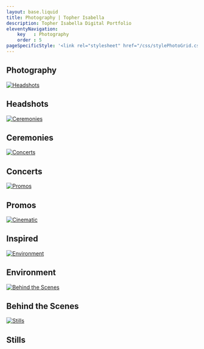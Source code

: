 ```yaml
---
layout: base.liquid
title: Photography | Topher Isabella
description: Topher Isabella Digital Portfolio
eleventyNavigation:
    key   : Photography
    order : 5
pageSpecificStyle: '<link rel="stylesheet" href="/css/stylePhotoGrid.css" type="text/css">'
---
```

<section class="projects">
        <h1>Photography</h1>
          <photo-grid>
            <photo-item>
              <a href="/photography/headshots/"><img class="photo" src="/media/photography/headshots.jpg" alt="Headshots"></a>
              <h2>Headshots</h2>
            </photo-item>
            <photo-item>
              <a href="/photography/ceremonies/"><img class="photo" src="/media/photography/ceremonies.jpg" alt="Ceremonies"></a>
              <h2>Ceremonies</h2>
            </photo-item>
            <photo-item>
              <a href="/photography/concerts/"><img class="photo" src="/media/photography/concerts.jpg" alt="Concerts"></a>
              <h2>Concerts</h2>
            </photo-item>
            <photo-item>
              <a href="/photography/promos/"><img class="photo" src="/media/photography/promos.jpg" alt="Promos"></a>
              <h2>Promos</h2>
            </photo-item>
            <photo-item>
              <a href="/photography/inspired/"><img class="photo" src="/media/photography/inspired.jpg" alt="Cinematic"></a>
              <h2>Inspired</h2>
            </photo-item>
            <photo-item>
              <a href="/photography/environment/"><img class="photo" src="/media/photography/environment.jpg" alt="Environment"></a>
              <h2>Environment</h2>
            </photo-item>
            <photo-item>
              <a href="/photography/behindthescenes/"><img class="photo" src="/media/photography/behindthescenes.jpg" alt="Behind the Scenes"></a>
              <h2>Behind the Scenes</h2>
            </photo-item>
            <photo-item>
              <a href="/photography/stills/"><img class="photo" src="/media/photography/stills.jpg" alt="Stills"></a>
              <h2>Stills</h2>
            </photo-item>
          </photo-grid>
        </section>